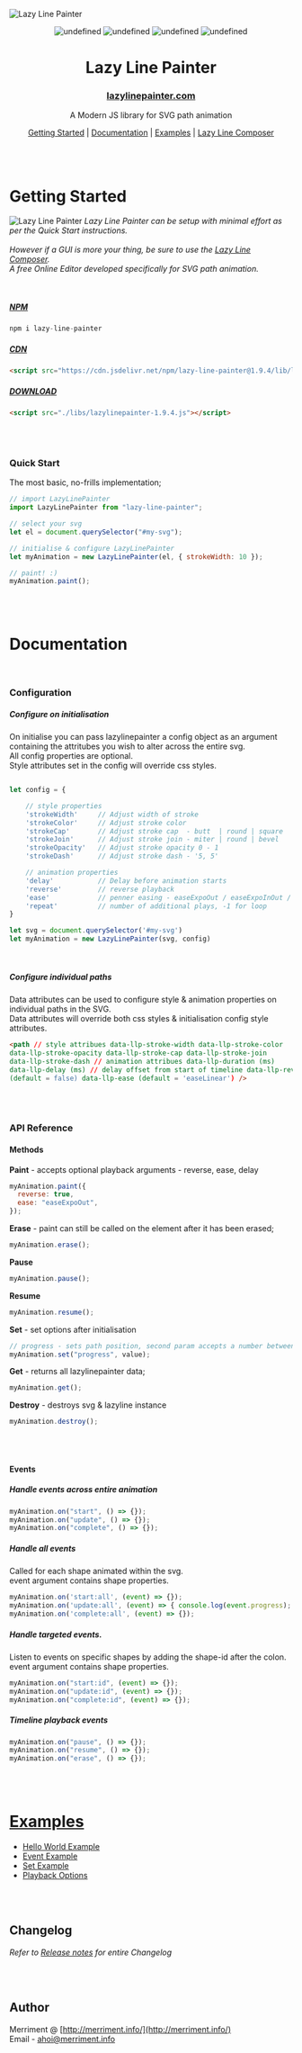 ![Lazy Line Painter](https://lazylinepainter.com/banner.png)

<p align="center">
	<img alt="undefined" src="https://img.shields.io/bundlephobia/min/lazy-line-painter.svg?colorB=6f6f6f&style=flat-square">
	<img alt="undefined" src="https://img.shields.io/github/release/camoconnell/lazy-line-painter.svg?colorB=6f6f6f&style=flat-square">
	<img alt="undefined" src="https://img.shields.io/github/license/camoconnell/lazy-line-painter.svg?colorB=6f6f6f&style=flat-square">
	<img alt="undefined" src="https://data.jsdelivr.com/v1/package/npm/lazy-line-painter/badge">
</p>

<h1 align="center">
Lazy Line Painter
</h1>
<h3 align="center">
	<a href="https://lazylinepainter.com" target="_blank">lazylinepainter.com</a>
</h3>
<p align="center">
A Modern JS library for SVG path animation
</p>

<p align="center">
  <a href="#getting-started">Getting Started</a>&nbsp;|&nbsp;<a href="#documentation">Documentation</a>&nbsp;|&nbsp;<a href="#examples">Examples</a>&nbsp;|&nbsp;<a href="https://lazylinepainter.com/#composer">Lazy Line Composer</a>
</p>
 
<br><br>

# Getting Started

![Lazy Line Painter](https://lazylinepainter.com/drag_drop.jpg)
_Lazy Line Painter can be setup with minimal effort as per the Quick Start instructions. <br><br>
However if a GUI is more your thing, be sure to use the [Lazy Line Composer](https://lazylinepainter.com/#composer). <br>
A free Online Editor developed specifically for SVG path animation._

<br>

##### [NPM](https://www.npmjs.com/package/lazy-line-painter) <br>

```js
npm i lazy-line-painter
```

##### [CDN](https://www.jsdelivr.com/package/npm/lazy-line-painter) <br>

```html
<script src="https://cdn.jsdelivr.net/npm/lazy-line-painter@1.9.4/lib/lazy-line-painter-1.9.4.min.js"></script>
```

##### [DOWNLOAD](https://github.com/merri-ment/lazy-line-painter/releases) <br>

```html
<script src="./libs/lazylinepainter-1.9.4.js"></script>
```

<br><br>

### Quick Start

The most basic, no-frills implementation;

```js
// import LazyLinePainter
import LazyLinePainter from "lazy-line-painter";

// select your svg
let el = document.querySelector("#my-svg");

// initialise & configure LazyLinePainter
let myAnimation = new LazyLinePainter(el, { strokeWidth: 10 });

// paint! :)
myAnimation.paint();
```

<br><br>

# Documentation

<br>

### Configuration

##### Configure on initialisation

On initialise you can pass lazylinepainter a config object as an argument containing the attritubes you wish to alter across the entire svg. <br>
All config properties are optional. <br>
Style attributes set in the config will override css styles.

```js

let config = {

	// style properties
	'strokeWidth'     // Adjust width of stroke
	'strokeColor'     // Adjust stroke color
	'strokeCap'       // Adjust stroke cap  - butt  | round | square
	'strokeJoin'      // Adjust stroke join - miter | round | bevel
	'strokeOpacity'   // Adjust stroke opacity 0 - 1
	'strokeDash'      // Adjust stroke dash - '5, 5'

	// animation properties
	'delay'           // Delay before animation starts
	'reverse'         // reverse playback
	'ease'            // penner easing - easeExpoOut / easeExpoInOut / easeExpoIn etc
	'repeat'          // number of additional plays, -1 for loop
}

let svg = document.querySelector('#my-svg')
let myAnimation = new LazyLinePainter(svg, config)

```

<br>

##### Configure individual paths

Data attributes can be used to configure style & animation properties on individual paths in the SVG. <br>
Data attributes will override both css styles & initialisation config style attributes. <br>

```html
<path // style attribues data-llp-stroke-width data-llp-stroke-color
data-llp-stroke-opacity data-llp-stroke-cap data-llp-stroke-join
data-llp-stroke-dash // animation attribues data-llp-duration (ms)
data-llp-delay (ms) // delay offset from start of timeline data-llp-reverse
(default = false) data-llp-ease (default = 'easeLinear') />
```

<br><br>

### API Reference

#### Methods

**Paint** - accepts optional playback arguments - reverse, ease, delay

```js
myAnimation.paint({
  reverse: true,
  ease: "easeExpoOut",
});
```

**Erase** - paint can still be called on the element after it has been erased;

```js
myAnimation.erase();
```

**Pause**

```js
myAnimation.pause();
```

**Resume**

```js
myAnimation.resume();
```

**Set** - set options after initialisation

```js
// progress - sets path position, second param accepts a number between 0 - 1
myAnimation.set("progress", value);
```

**Get** - returns all lazylinepainter data;

```js
myAnimation.get();
```

**Destroy** - destroys svg & lazyline instance

```js
myAnimation.destroy();
```

<br><br>

#### Events

##### Handle events across entire animation

```js
myAnimation.on("start", () => {});
myAnimation.on("update", () => {});
myAnimation.on("complete", () => {});
```

##### Handle all events

Called for each shape animated within the svg.<br>
event argument contains shape properties.

```js
myAnimation.on('start:all', (event) => {});
myAnimation.on('update:all', (event) => { console.log(event.progress); // [0-1] });
myAnimation.on('complete:all', (event) => {});
```

##### Handle targeted events.

Listen to events on specific shapes by adding the shape-id after the colon.<br>
event argument contains shape properties.

```js
myAnimation.on("start:id", (event) => {});
myAnimation.on("update:id", (event) => {});
myAnimation.on("complete:id", (event) => {});
```

##### Timeline playback events

```js
myAnimation.on("pause", () => {});
myAnimation.on("resume", () => {});
myAnimation.on("erase", () => {});
```

<br><br>

# [Examples](https://codepen.io/collection/DLLeRb/)

- [Hello World Example](https://codepen.io/camoconnell/pen/zeqgWB)
- [Event Example](https://codepen.io/camoconnell/pen/vvKWzP)
- [Set Example](https://codepen.io/camoconnell/pen/GPYGvd)
- [Playback Options](https://codepen.io/camoconnell/pen/wRYELj)

<br><br>

## Changelog

_Refer to [Release notes](https://github.com/merri-ment/lazy-line-painter/releases) for entire Changelog_

<br><br>

## Author

Merriment @ [http://merriment.info/](http://merriment.info/) <br>
Email - ahoi@merriment.info
